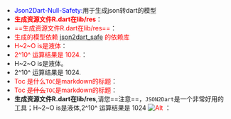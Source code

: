 - <font color=blue>Json2Dart-Null-Safety:</font>用于生成json转dart的模型
- <font color=red>**生成资源文件R.dart在lib/res**</font>：
- <font color=red>==生成资源文件R.dart在lib/res==</font>：
- <font color=red>生成的模型依赖 [json2dart_safe](https://pub.dev/packages/json2dart_safe/versions) 的依赖库</font>
- <font color=red>H~2~O is是液体</font>：
- <font color=red>2^10^ 运算结果是 1024.</font>：
- H~2~O is是液体。
- 2^10^ 运算结果是 1024.
- <font color=red>Toc 是什么`TOC`是markdown的标题</font>：
- <font color=red>Toc ~~是什么~~`TOC`是markdown的标题</font>：
- **生成资源文件R.dart在lib/res**,请您==注意==，`JSON2Dart`是一个非常好用的工具；H~2~O is是液体,2^10^ 运算结果是 1024 <font color=red> ![Alt](https://imgconvert.csdnimg.cn/aHR0cHM6Ly9hdmF0YXIuY3Nkbi5uZXQvNy83L0IvMV9yYWxmX2h4MTYzY29tLmpwZw=30x30) </font>：
